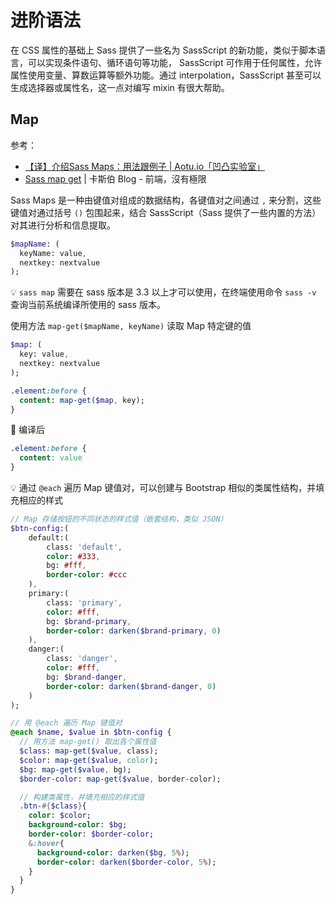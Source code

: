 # 进阶语法
在 CSS 属性的基础上 Sass 提供了一些名为 SassScript 的新功能，类似于脚本语言，可以实现条件语句、循环语句等功能， SassScript 可作用于任何属性，允许属性使用变量、算数运算等额外功能。通过 interpolation，SassScript 甚至可以生成选择器或属性名，这一点对编写 mixin 有很大帮助。

## Map
参考：
* [【译】介绍Sass Maps：用法跟例子 | Aotu.io「凹凸实验室」](https://aotu.io/notes/2015/12/09/an-introduction-to-sass-maps/index.html)
* [Sass map get](https://wcc723.github.io/sass/2015/02/11/sass-map-get/) | 卡斯伯 Blog - 前端，沒有極限

Sass Maps 是一种由键值对组成的数据结构，各键值对之间通过 `,` 来分割，这些键值对通过括号 `()` 包围起来，结合 SassScript（Sass 提供了一些内置的方法）对其进行分析和信息提取。

```sass
$mapName: (
  keyName: value,
  nextkey: nextvalue
);
```

:bulb: `sass map` 需要在 sass 版本是 3.3 以上才可以使用，在终端使用命令 `sass -v` 查询当前系统编译所使用的 sass 版本。

使用方法 `map-get($mapName, keyName)` 读取 Map 特定键的值

```sass
$map: (
  key: value,
  nextkey: nextvalue
);

.element:before {
  content: map-get($map, key);
}
```

:hammer: 编译后

```css
.element:before {
  content: value
}
```

:bulb: 通过 `@each` 遍历 Map 键值对，可以创建与 Bootstrap 相似的类属性结构，并填充相应的样式

```sass
// Map 存储按钮的不同状态的样式值（嵌套结构，类似 JSON）
$btn-config:(
	default:(
		class: 'default',
		color: #333,
		bg: #fff,
		border-color: #ccc
	),
	primary:(
		class: 'primary',
		color: #fff,
		bg: $brand-primary,
		border-color: darken($brand-primary, 0)
	),
	danger:(
		class: 'danger',
		color: #fff,
		bg: $brand-danger,
		border-color: darken($brand-danger, 0)
	)
);

// 用 @each 遍历 Map 键值对
@each $name, $value in $btn-config {
  // 用方法 map-get() 取出各个属性值
  $class: map-get($value, class);
  $color: map-get($value, color);
  $bg: map-get($value, bg);
  $border-color: map-get($value, border-color);

  // 构建类属性，并填充相应的样式值
  .btn-#{$class}{
    color: $color;
    background-color: $bg;
    border-color: $border-color;
    &:hover{
      background-color: darken($bg, 5%);
      border-color: darken($border-color, 5%);
    }
  }
}
```
